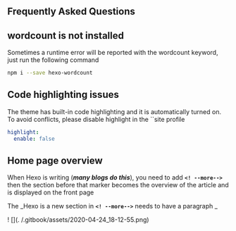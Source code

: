 ## Frequently Asked Questions

## wordcount is not installed

Sometimes a runtime error will be reported with the wordcount keyword, just run the following command

```bash
npm i --save hexo-wordcount
```

## Code highlighting issues

The theme has built-in code highlighting and it is automatically turned on. To avoid conflicts, please disable highlight in the ``site profile

```yaml
highlight:
  enable: false
```

## Home page overview

When Hexo is writing (_**many blogs do this**_), you need to add **`<! --more-->`** then the section before that marker becomes the overview of the article and is displayed on the front page

The _Hexo is a new section in **`<! --more-->`** needs to have a paragraph _

! [](. /.gitbook/assets/2020-04-24_18-12-55.png)
